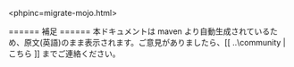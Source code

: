 <phpinc=migrate-mojo.html>

====== 補足 ======
 本ドキュメントは maven より自動生成されているため、原文(英語)のまま表示されます。ご意見がありましたら、[[ ..\community | こちら ]] までご連絡ください。
